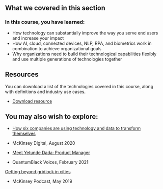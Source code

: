 ## What we covered in this section

### In this course, you have learned:

+ How technology can substantially improve the way you serve end users and increase your impact
+ How AI, cloud, connected devices, NLP, RPA, and biometrics work in combination to achieve organizational goals
+ Why organizations need to build their technological capabilities flexibly and use multiple generations of technologies together

## Resources
You can download a list of the technologies covered in this course, along with definitions and industry use cases.

+ [Download resource](https://github.com/adeleke123/Mckinsey-Forward-Program/files/11613083/DigE-Technology-Workbook.pdf)


## You may also wish to explore:

+ [How six companies are using technology and data to transform themselves](https://www.mckinsey.com/capabilities/mckinsey-digital/our-insights/how-six-companies-are-using-technology-and-data-to-transform-themselves)
* McKinsey Digital, August 2020

+ [Meet Yetunde Dada: Product Manager](https://open.spotify.com/episode/0RhiTZs8ttstfCpm4wnnKi)
* QuantumBlack Voices, February 2021

[Getting beyond gridlock in cities](https://www.mckinsey.com/capabilities/sustainability/our-insights/traffic-congestion-solutions)
* McKinsey Podcast, May 2019
